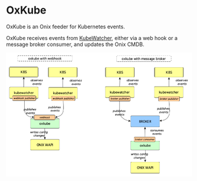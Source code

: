 # OxKube

OxKube is an Onix feeder for Kubernetes events.

OxKube receives events from [KubeWatcher](../../watchers/k8s/readme.md), either via a web hook or a message broker consumer, and updates the Onix CMDB.

![OxKube](ox_kube.png)